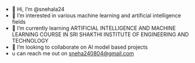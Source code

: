 - 👋 Hi, I’m @snehala24
- 👀 I’m interested in various machine learning and artificial intelligence fields 
- 🌱 I’m currently learning ARTIFICIAL INTELLIGENCE AND MACHINE LEARNING COURSE IN SRI SHAKTHI INSTITUTE OF ENGINEERING AND TECHNOLOGY 
- 💞️ I’m looking to collaborate on AI model based projects
- u can reach me out on sneha240804@gmail.com

<!---
snehala24/snehala24 is a ✨ special ✨ repository because its `README.md` (this file) appears on your GitHub profile.
You can click the Preview link to take a look at your changes.
--->
